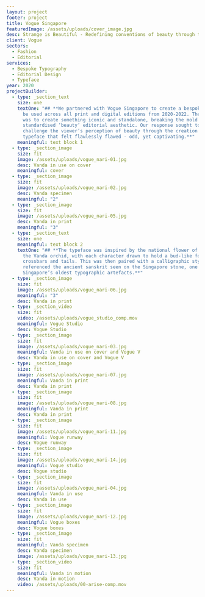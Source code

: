```yaml
---
layout: project
footer: project
title: Vogue Singapore
featuredImage: /assets/uploads/cover_image.jpg
desc: Strange is Beautiful - Redefining conventions of beauty through type
client: Vogue
sectors:
  - Fashion
  - Editorial
services:
  - Bespoke Typography
  - Editorial Design
  - Typeface
year: 2020
projectBuilder:
  - type: _section_text
    size: one
    textOne: "## **We partnered with Vogue Singapore to create a bespoke typeface to
      be used across all print and digital editions from 2020-2022. The brief
      was to create something iconic and standalone, breaking the mold of a
      standardised ‘beauty’ editorial aesthetic. Our response sought to
      challenge the viewer’s perception of beauty through the creation of a
      typeface that felt flawlessly flawed - odd, yet captivating.**"
    meaningful: text block 1
  - type: _section_image
    size: fit
    image: /assets/uploads/vogue_nari-01.jpg
    desc: Vanda in use on cover
    meaningful: cover
  - type: _section_image
    size: fit
    image: /assets/uploads/vogue_nari-02.jpg
    desc: Vanda specimen
    meaningful: "2"
  - type: _section_image
    size: fit
    image: /assets/uploads/vogue_nari-05.jpg
    desc: Vanda in print
    meaningful: "3"
  - type: _section_text
    size: one
    meaningful: text block 2
    textOne: "## **The typeface was inspired by the national flower of Singapore,
      the Vanda orchid, with each character drawn to hold a bud-like form on its
      crossbars and tails. This was then paired with a calligraphic style that
      referenced the ancient sanskrit seen on the Singapore stone, one of
      Singapore’s oldest typographic artefacts.**"
  - type: _section_image
    size: fit
    image: /assets/uploads/vogue_nari-06.jpg
    meaningful: "3"
    desc: Vanda in print
  - type: _section_video
    size: fit
    video: /assets/uploads/vogue_studio_comp.mov
    meaningful: Vogue Studio
    desc: Vogue Studio
  - type: _section_image
    size: fit
    image: /assets/uploads/vogue_nari-03.jpg
    meaningful: Vanda in use on cover and Vogue V
    desc: Vanda in use on cover and Vogue V
  - type: _section_image
    size: fit
    image: /assets/uploads/vogue_nari-07.jpg
    meaningful: Vanda in print
    desc: Vanda in print
  - type: _section_image
    size: fit
    image: /assets/uploads/vogue_nari-08.jpg
    meaningful: Vanda in print
    desc: Vanda in print
  - type: _section_image
    size: fit
    image: /assets/uploads/vogue_nari-11.jpg
    meaningful: Vogue runway
    desc: Vogue runway
  - type: _section_image
    size: fit
    image: /assets/uploads/vogue_nari-14.jpg
    meaningful: Vogue studio
    desc: Vogue studio
  - type: _section_image
    size: fit
    image: /assets/uploads/vogue_nari-04.jpg
    meaningful: Vanda in use
    desc: Vanda in use
  - type: _section_image
    size: fit
    image: /assets/uploads/vogue_nari-12.jpg
    meaningful: Vogue boxes
    desc: Vogue boxes
  - type: _section_image
    size: fit
    meaningful: Vanda specimen
    desc: Vanda specimen
    image: /assets/uploads/vogue_nari-13.jpg
  - type: _section_video
    size: fit
    meaningful: Vanda in motion
    desc: Vanda in motion
    video: /assets/uploads/00-arise-comp.mov
---
```

